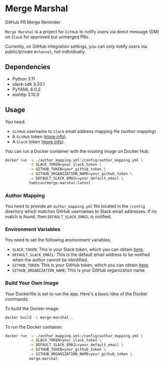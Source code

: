 # Merge Marshal

GitHub PR Merge Reminder

`Merge Marshal` is a project for `GitHub` to notify users via direct message (DM) on `Slack` for approved but unmerged
PRs.

Currently, on GitHub integration settings, you can only notify users via public/private `#channel`, not individually.

## Dependencies

- Python 3.11
- slack-sdk 3.33.1
- PyYAML 6.0.2
- aiohttp 3.10.9

## Usage

You need:

- `GitHub` username to `Slack` email address mapping file (author mapping)
- A `GitHub`
  token ([more info](https://docs.github.com/en/authentication/keeping-your-account-and-data-secure/managing-your-personal-access-tokens)).
- A `Slack` token ([more info](https://api.slack.com/authentication/token-types)).

You can run a Docker container with the existing image on Docker Hub:

```sh
docker run -v ./author_mapping.yml:/config/author_mapping.yml \
           -e SLACK_TOKEN=your_slack_token \
           -e GITHUB_TOKEN=your_github_token \
           -e GITHUB_ORGANIZATION_NAME=your_github_token \
           -e DEFAULT_SLACK_EMAIL=your_default_email \
           hadican/merge-marshal:latest
```

### Author Mapping

You need to provide an `author_mapping.yml` file located in the `/config` directory which matches GitHub usernames to
Slack email addresses. If no match is found, then `DEFAULT_SLACK_EMAIL` is notified.

### Environment Variables

You need to set the following environment variables:

- `SLACK_TOKEN`: This is your Slack token, which you can obtain [here](https://api.slack.com/authentication/basics).
- `DEFAULT_SLACK_EMAIL`: This is the default email address to be notified when the author cannot be identified.
- `GITHUB_TOKEN`: This is your GitHub token, which you can obtain [here](https://github.com/settings/tokens).
- `GITHUB_ORGANIZATION_NAME`: This is your GitHub organization name.

### Build Your Own Image

Your Dockerfile is set to run the app. Here's a basic idea of the Docker commands:

To build the Docker image:

```sh
docker build -t merge-marshal .
```

To run the Docker container:

```sh
docker run -v ./author_mapping.yml:/config/author_mapping.yml \
           -e SLACK_TOKEN=your_slack_token \
           -e DEFAULT_SLACK_EMAIL=your_default_email \
           -e GITHUB_TOKEN=your_github_token \
           -e GITHUB_ORGANIZATION_NAME=your_github_token \
           merge-marshal
```